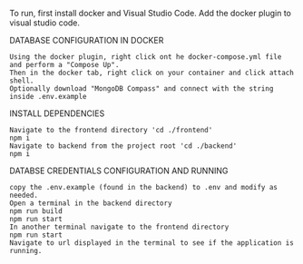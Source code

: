 To run, first install docker and Visual Studio Code. Add the docker plugin to visual studio code.

DATABASE CONFIGURATION IN DOCKER

    Using the docker plugin, right click ont he docker-compose.yml file and perform a "Compose Up".
    Then in the docker tab, right click on your container and click attach shell.
    Optionally download "MongoDB Compass" and connect with the string inside .env.example

INSTALL DEPENDENCIES

    Navigate to the frontend directory 'cd ./frontend'
    npm i
    Navigate to backend from the project root 'cd ./backend'
    npm i

DATABSE CREDENTIALS CONFIGURATION AND RUNNING

    copy the .env.example (found in the backend) to .env and modify as needed.
    Open a terminal in the backend directory
    npm run build
    npm run start
    In another terminal navigate to the frontend directory
    npm run start
    Navigate to url displayed in the terminal to see if the application is running.

